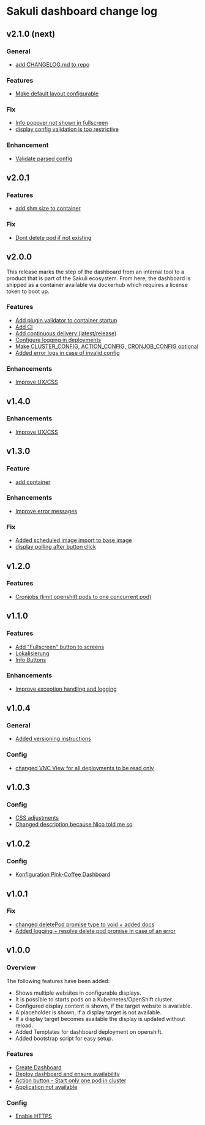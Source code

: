 # Sakuli dashboard change log

## v2.1.0 (next)
### General
- [add CHANGELOG.md to repo](https://github.com/sakuli/sakuli-dashboard/issues/74)

### Features
- [Make default layout configurable](https://github.com/sakuli/sakuli-dashboard/issues/79)

### Fix
- [Info popover not shown in fullscreen](https://github.com/sakuli/sakuli-dashboard/issues/41)
- [display config validation is too restrictive](https://github.com/sakuli/sakuli-dashboard/issues/83)

### Enhancement
- [Validate parsed config](https://github.com/sakuli/sakuli-dashboard/issues/68)

## v2.0.1
### Features
- [add shm size to container](https://github.com/sakuli/pink-coffee/issues/33)

### Fix
- [Dont delete pod if not existing](https://github.com/sakuli/sakuli-dashboard/pull/72)

## v2.0.0
This release marks the step of the dashboard from an internal tool to a product that is part of the Sakuli ecosystem.
From here, the dashboard is shipped as a container available via dockerhub which requires a license token to boot up.

### Features
- [Add plugin validator to container startup](https://github.com/sakuli/sakuli-dashboard/issues/52)
- [Add CI](https://github.com/sakuli/sakuli-dashboard/issues/53)
- [Add continuous delivery (latest/release)](https://github.com/sakuli/sakuli-dashboard/issues/54)
- [Configure logging in deployments](https://github.com/sakuli/sakuli-dashboard/issues/26)
- [Make CLUSTER_CONFIG, ACTION_CONFIG, CRONJOB_CONFIG optional](https://github.com/sakuli/sakuli-dashboard/issues/65)
- [Added error logs in case of invalid config](https://github.com/sakuli/sakuli-dashboard/commit/b84d058f262131fcc59e1e38616ad94960c2f291)

### Enhancements
- [Improve UX/CSS](https://github.com/sakuli/sakuli-dashboard/issues/40)

## v1.4.0
### Enhancements
- [Improve UX/CSS](https://github.com/sakuli/sakuli-dashboard/issues/40)

## v1.3.0
### Feature
- [add container](https://github.com/sakuli/sakuli-dashboard/pull/50)

### Enhancements
- [Improve error messages](https://github.com/sakuli/sakuli-dashboard/issues/4)

### Fix
- [Added scheduled image import to base image](https://github.com/sakuli/sakuli-dashboard/pull/46)
- [display polling after button click](https://github.com/sakuli/sakuli-dashboard/pull/49)

## v1.2.0
### Features
- [Cronjobs (limit openshift pods to one concurrent pod)](https://github.com/sakuli/pink-coffee/issues/20)

## v1.1.0
### Features
- [Add "Fullscreen" button to screens](https://github.com/sakuli/sakuli-dashboard/issues/23)
- [Lokalisierung](https://github.com/sakuli/sakuli-dashboard/issues/35)
- [Info Buttons](https://github.com/sakuli/sakuli-dashboard/issues/36)

### Enhancements
- [Improve exception handling and logging](https://github.com/sakuli/sakuli-dashboard/issues/5)

## v1.0.4
### General
- [Added versioning instructions](https://github.com/sakuli/sakuli-dashboard/commit/971270b044db9a6b8c8292dc3aa36aef602445fa)

### Config
- [changed VNC View for all deployments to be read only](https://github.com/sakuli/sakuli-dashboard/commit/3dde14577cf4e6b93210608b760cd3df2e406c21)

## v1.0.3
### Config
- [CSS adjustments](https://github.com/sakuli/sakuli-dashboard/issues/19)
- [Changed description because Nico told me so](https://github.com/sakuli/sakuli-dashboard/commit/003f92e83ad82fcd545b69e2e62e0b56df7e5c8a)

## v1.0.2
### Config
- [Konfiguration Pink-Coffee Dashboard](https://github.com/sakuli/sakuli-dashboard/issues/21)

## v1.0.1
### Fix
- [changed deletePod promise type to void + added docs](https://github.com/sakuli/sakuli-dashboard/commit/6e687eb3341889c2786d4ce0ad86f6bbebe5bf3a)
- [Added logging + resolve delete pod promise in case of an error](https://github.com/sakuli/sakuli-dashboard/commit/7554601f165b128709fab2ebf51c9d559f0d22e2)

## v1.0.0

### Overview
The following features have been added:
- Shows multiple websites in configurable displays.
- It is possible to starts pods on a Kubernetes/OpenShift cluster.
- Configured display content is shown, if the target website is available.
- A placeholder is shown, if a display target is not available.
- If a display target becomes available the display is updated without reload.
- Added Templates for dashboard deployment on openshift.
- Added bootstrap script for easy setup.

### Features
- [Create Dashboard](https://github.com/sakuli/pink-coffee/issues/6)
- [Deploy dashboard and ensure availability](https://github.com/sakuli/pink-coffee/issues/7)
- [Action button - Start only one pod in cluster](https://github.com/sakuli/sakuli-dashboard/issues/9)
- [Application not available](https://github.com/sakuli/sakuli-dashboard/issues/14)
  
### Config
- [Enable HTTPS](https://github.com/sakuli/sakuli-dashboard/issues/10)
